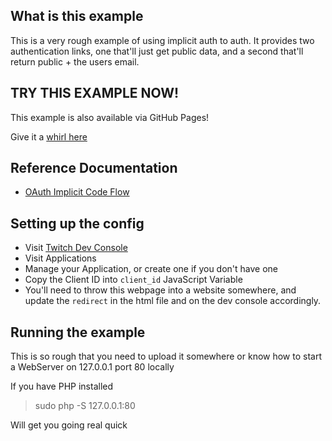 ## What is this example

This is a very rough example of using implicit auth to auth.
It provides two authentication links, one that'll just get public data, and a second that'll return public + the users email.

## TRY THIS EXAMPLE NOW!

This example is also available via GitHub Pages!

Give it a [whirl here](https://barrycarlyon.github.io/twitch_misc/authentication/implicit_auth/)

## Reference Documentation

- [OAuth Implicit Code Flow](https://dev.twitch.tv/docs/authentication/getting-tokens-oauth#oauth-implicit-code-flow)

## Setting up the config

- Visit [Twitch Dev Console](https://dev.twitch.tv/console/)
- Visit Applications
- Manage your Application, or create one if you don't have one
- Copy the Client ID into `client_id` JavaScript Variable
- You'll need to throw this webpage into a website somewhere, and update the `redirect` in the html file and on the dev console accordingly.

## Running the example

This is so rough that you need to upload it somewhere or know how to start a WebServer on 127.0.0.1 port 80 locally

If you have PHP installed

> sudo php -S 127.0.0.1:80

Will get you going real quick
